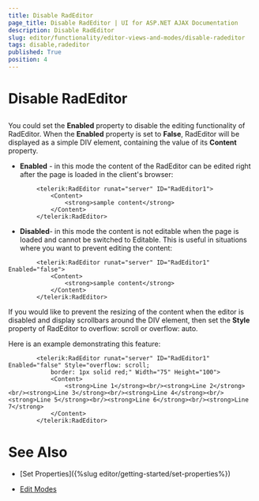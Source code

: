 ```yaml
---
title: Disable RadEditor
page_title: Disable RadEditor | UI for ASP.NET AJAX Documentation
description: Disable RadEditor
slug: editor/functionality/editor-views-and-modes/disable-radeditor
tags: disable,radeditor
published: True
position: 4
---
```


# Disable RadEditor



## 

You could set the __Enabled__ property to disable the editing functionality of RadEditor. When the __Enabled__ property is set to __False__, RadEditor will be displayed as a simple DIV element, containing the value of its __Content__ property.

* __Enabled__ - in this mode the content of the RadEditor can be edited right after the page is loaded in the client's browser:

````ASPNET
	    <telerik:RadEditor runat="server" ID="RadEditor1">
	        <Content>       
	            <strong>sample content</strong>    
	        </Content>
	    </telerik:RadEditor>
````



* __Disabled__- in this mode the content is not editable when the page is loaded and cannot be switched to Editable. This is useful in situations where you want to prevent editing the content:

````ASPNET
	    <telerik:RadEditor runat="server" ID="RadEditor1" Enabled="false">
	        <Content>       
	            <strong>sample content</strong>    
	        </Content>
	    </telerik:RadEditor>
````





If you would like to prevent the resizing of the content when the editor is disabled and display scrollbars around the DIV element, then set the __Style__ property of RadEditor to overflow: scroll or overflow: auto.

Here is an example demonstrating this feature:

````ASPNET
	    <telerik:RadEditor runat="server" ID="RadEditor1" Enabled="false" Style="overflow: scroll;
	        border: 1px solid red;" Width="75" Height="100">
	        <Content>         
	            <strong>Line 1</strong><br/><strong>Line 2</strong><br/><strong>Line 3</strong><br/><strong>Line 4</strong><br/><strong>Line 5</strong><br/><strong>Line 6</strong><br/><strong>Line 7</strong>    
	        </Content>
	    </telerik:RadEditor>
````



# See Also

 * [Set Properties]({%slug editor/getting-started/set-properties%})

 * [Edit Modes](http://demos.telerik.com/aspnet/prometheus/Editor/Examples/EditModes/DefaultCS.aspx)
